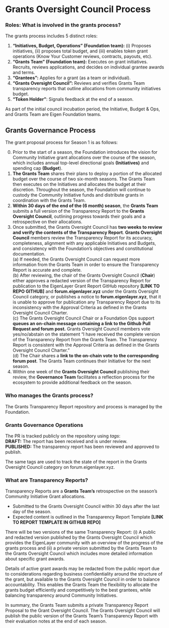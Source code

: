 # Grants Oversight Council Process

### Roles: What is involved in the grants process?

The grants process includes 5 distinct roles:

1. **“Initiatives, Budget, Operations” (Foundation team):** (i) Proposes initiatives, (ii) proposes total budget, and (iii) enables token grant operations (Know Your Customer reviews, contracts, payouts, etc).  
2. **“Grants Team” (Foundation team):** Executes on grant initiatives. Recruits, reviews applications, and decides on individual grantee awards and terms.  
3. **“Grantees”:** Applies for a grant (as a team or individual).  
4. **“Grants Oversight Council”:** Reviews and verifies Grants Team transparency reports that outline allocations from community initiatives budget.  
5. **“Token Holder”**: Signals feedback at the end of a season.

As part of the initial council incubation period, the Initiative, Budget & Ops, and Grants Team are Eigen Foundation teams.

## Grants Governance Process
The grant proposal process for Season 1 is as follows:

0. Prior to the start of a season, the Foundation introduces the vision for Community Initiative grant allocations over the course of the season, which includes annual top-level directional goals **(Initiatives)** and spending cap **(Budget**).   
1. **The Grants Team** shares their plans to deploy a portion of the allocated budget over the course of two six-month seasons. The Grants Team then executes on the Initiatives and allocates the budget at their discretion. Throughout the season, the Foundation will continue to custody the Community Initiative funds and distribute grants in coordination with the Grants Team.  
2. **Within 30 days of the end of the (6 month) season**, the **Grants Team** submits a full version of the Transparency Report to the **Grants Oversight Council**, outlining progress towards their goals and a retrospective on their allocations.  
3. Once submitted, the Grants Oversight Council has **two weeks to review and verify the contents of the Transparency Report**. **Grants Oversight Council** members review the Transparency Report for its accuracy, completeness, alignment with any applicable Initiatives and Budgets, and consistency with the Foundation’s objectives and constitutional documentation.  
(a) If needed, the Grants Oversight Council can request more information from the Grants Team in order to ensure the Transparency Report is accurate and complete.  
(b) After reviewing, the chair of the Grants Oversight Council (**Chair**) either approves a redacted version of the Transparency Report for publication to the EigenLayer Grant Report GitHub repository **\[LINK TO REPO GITHUB\]** and **forum.eigenlayer.xyz** under the Grants Oversight Council category, or publishes a notice to **forum.eigenlayer.xyz**, that it is unable to approve for publication any Transparency Report due to its inconsistency with the Approval Criteria as defined in the Grants Oversight Council Charter.  
(c) The Grants Oversight Council Chair or a Foundation Ops support **queues an on-chain message containing a link to the Github Pull Request and forum post.** Grants Oversight Council members vote yes/no/abstain on the statement “I have received the complete version of the Transparency Report from the Grants Team. The Transparency Report is consistent with the Approval Criteria as defined in the Grants Oversight Council Charter.”  
(d) The Chair shares a **link to the on-chain vote** **to the corresponding forum post**. The Grants Team continues their Initiative for the next season.  
4. Within one week of the **Grants Oversight Council** publishing their review, the **Governance Team** facilitates a reflection process for the ecosystem to provide additional feedback on the season.

### Who manages the Grants process?

The Grants Transparency Report repository and process is managed by the Foundation.

### Grants Governance Operations

The PR is tracked publicly on the repository using *tags*:  
**DRAFT:** The report has been received and is under review.  
**PUBLISHED:** The transparency report has been reviewed and approved to publish.

The same tags are used to track the state of the report in the Grants Oversight Council category on forum.eigenlayer.xyz.

### What are Transparency Reports?

Transparency Reports are a **Grants Team’s** retrospective on the season’s Community Initiative Grant allocations.

* Submitted to the Grants Oversight Council within 30 days after the last day of the season.  
* Expected content is outlined in the Transparency Report Template **\[LINK TO REPORT TEMPLATE IN GITHUB REPO\]**

There will be two versions of the same Transparency Report:
(i) A public and redacted version published by the Grants Oversight Council which provides the EigenLayer community with an overview of the progress of the grants process and (ii) a private version submitted by the Grants Team to the Grants Oversight Council which includes more detailed information about specific grant awards.

Details of active grant awards may be redacted from the public report due to considerations regarding business confidentiality around the structure of the grant, but available to the Grants Oversight Council in order to balance accountability. This enables the Grants Team the flexibility to allocate the grants budget efficiently and competitively to the best grantees, while balancing transparency around Community Initiatives.

In summary, the Grants Team submits a private Transparency Report Proposal to the Grant Oversight Council. The Grants Oversight Council will publish the public version of the Grants Team’s Transparency Report with their evaluation notes at the end of each season.